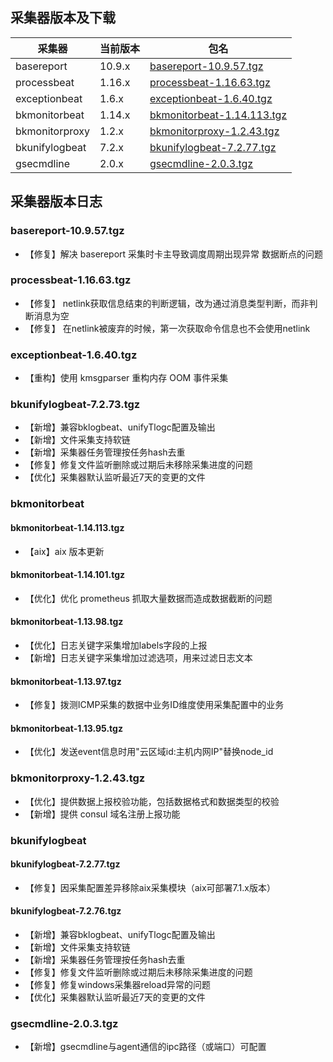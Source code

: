 ## 采集器版本及下载

采集器 | 当前版本 | 包名
----|------|---
basereport | 10.9.x | [basereport-10.9.57.tgz](https://bkopen-1252002024.file.myqcloud.com/gse_plugins/basereport-10.9.57.tgz)
processbeat | 1.16.x | [processbeat-1.16.63.tgz](https://bkopen-1252002024.file.myqcloud.com/gse_plugins/processbeat-1.16.63.tgz)
exceptionbeat | 1.6.x | [exceptionbeat-1.6.40.tgz](https://bkopen-1252002024.file.myqcloud.com/gse_plugins/exceptionbeat-1.6.40.tgz)
bkmonitorbeat | 1.14.x | [bkmonitorbeat-1.14.113.tgz](https://bkopen-1252002024.file.myqcloud.com/gse_plugins/bkmonitorbeat-1.14.113.tgz)
bkmonitorproxy | 1.2.x | [bkmonitorproxy-1.2.43.tgz](https://bkopen-1252002024.file.myqcloud.com/gse_plugins/bkmonitorproxy-1.2.43.tgz)
bkunifylogbeat | 7.2.x | [bkunifylogbeat-7.2.77.tgz](https://bkopen-1252002024.file.myqcloud.com/gse_plugins/bkunifylogbeat-7.2.77.tgz)
gsecmdline | 2.0.x | [gsecmdline-2.0.3.tgz](https://bkopen-1252002024.file.myqcloud.com/gse_plugins/gsecmdline-2.0.3.tgz)


## 采集器版本日志


### basereport-10.9.57.tgz

- 【修复】解决 basereport 采集时卡主导致调度周期出现异常 数据断点的问题

### processbeat-1.16.63.tgz

- 【修复】 netlink获取信息结束的判断逻辑，改为通过消息类型判断，而非判断消息为空
- 【修复】 在netlink被废弃的时候，第一次获取命令信息也不会使用netlink


### exceptionbeat-1.6.40.tgz

- 【重构】使用 kmsgparser 重构内存 OOM 事件采集

### bkunifylogbeat-7.2.73.tgz

- 【新增】兼容bklogbeat、unifyTlogc配置及输出
- 【新增】文件采集支持软链
- 【新增】采集器任务管理按任务hash去重
- 【修复】修复文件监听删除或过期后未移除采集进度的问题
- 【优化】采集器默认监听最近7天的变更的文件

### bkmonitorbeat

#### bkmonitorbeat-1.14.113.tgz

- 【aix】aix 版本更新

#### bkmonitorbeat-1.14.101.tgz

- 【优化】优化 prometheus 抓取大量数据而造成数据截断的问题


#### bkmonitorbeat-1.13.98.tgz

- 【优化】日志关键字采集增加labels字段的上报
- 【新增】日志关键字采集增加过滤选项，用来过滤日志文本

#### bkmonitorbeat-1.13.97.tgz

- 【修复】拨测ICMP采集的数据中业务ID维度使用采集配置中的业务


#### bkmonitorbeat-1.13.95.tgz

- 【优化】发送event信息时用"云区域id:主机内网IP"替换node_id

### bkmonitorproxy-1.2.43.tgz

- 【优化】提供数据上报校验功能，包括数据格式和数据类型的校验
- 【新增】提供 consul 域名注册上报功能

### bkunifylogbeat

#### bkunifylogbeat-7.2.77.tgz

- 【修复】因采集配置差异移除aix采集模块（aix可部署7.1.x版本）

#### bkunifylogbeat-7.2.76.tgz

- 【新增】兼容bklogbeat、unifyTlogc配置及输出
- 【新增】文件采集支持软链
- 【新增】采集器任务管理按任务hash去重
- 【修复】修复文件监听删除或过期后未移除采集进度的问题
- 【修复】修复windows采集器reload异常的问题
- 【优化】采集器默认监听最近7天的变更的文件


### gsecmdline-2.0.3.tgz

- 【新增】gsecmdline与agent通信的ipc路径（或端口）可配置